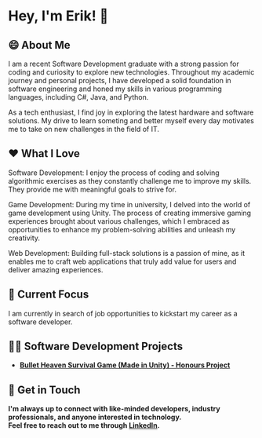 <h1> Hey, I'm Erik! 👋 </h1>

<h2>😄 About Me </h2>

I am a recent Software Development graduate with a strong passion for coding and curiosity to explore new technologies. Throughout my academic journey and personal projects, I have developed a solid foundation in software engineering and honed my skills in various programming languages, including C#, Java, and Python.

As a tech enthusiast, I find joy in exploring the latest hardware and software solutions. My drive to learn someting and better myself every day motivates me to take on new challenges in the field of IT.

<h2>❤️ What I Love </h2>

Software Development: I enjoy the process of coding and solving algorithmic exercises as they constantly challenge me to improve my skills. They provide me with meaningful goals to strive for.

Game Development: During my time in university, I delved into the world of game development using Unity. The process of creating immersive gaming experiences brought about various challenges, which I embraced as opportunities to enhance my problem-solving abilities and unleash my creativity.

Web Development: Building full-stack solutions is a passion of mine, as it enables me to craft web applications that truly add value for users and deliver amazing experiences.

<h2>🎯 Current Focus </h2>

I am currently in search of job opportunities to kickstart my career as a software developer.

<h2>👨‍💻 Software Development Projects </h2>

- <b>[Bullet Heaven Survival Game (Made in Unity) - Honours Project](https://github.com/ErikTak/Survival-Game)</b>

<h2>🤳 Get in Touch </h2>

<b> I'm always up to connect with like-minded developers, industry professionals, and anyone interested in technology. </br> Feel free to reach out to me through [LinkedIn](www.linkedin.com/in/erik-tak456). </b>

<!--
As a technology enthusiast, I find joy in delving into the intricacies of software development and staying up-to-date with the latest industry trends. My insatiable appetite for learning fuels my drive to continuously improve and take on exciting challenges in the field.

Currently, I am actively seeking opportunities to collaborate on exciting projects, contribute to open-source initiatives, and work with passionate teams to bring innovative ideas to life. I am enthusiastic about exploring diverse domains, such as data engineering, AI/ML, and cloud-native applications.

- Building Scalable Solutions: I enjoy architecting and developing highly distributed, real-time systems using modern CI/CD pipelines and cloud infrastructure. My goal is to create solutions that are both efficient and scalable, delivering seamless experiences to users.

- Game Development: During my academic journey, I explored the realm of game development using Unity and C#. Crafting interactive and immersive gaming experiences sparked my creativity and enhanced my problem-solving abilities.

- Web Development: I have a keen interest in web technologies, including HTML, CSS, and JavaScript. I believe in the power of web applications to bring value to users and create meaningful experiences.

**ErikTak/ErikTak** is a ✨ _special_ ✨ repository because its `README.md` (this file) appears on your GitHub profile.

Here are some ideas to get you started:

- 🔭 I’m currently working on ...
- 🌱 I’m currently learning ...
- 👯 I’m looking to collaborate on ...
- 🤔 I’m looking for help with ...
- 💬 Ask me about ...
- 📫 How to reach me: ...
- 😄 Pronouns: ...
- ⚡ Fun fact: ...
-->
